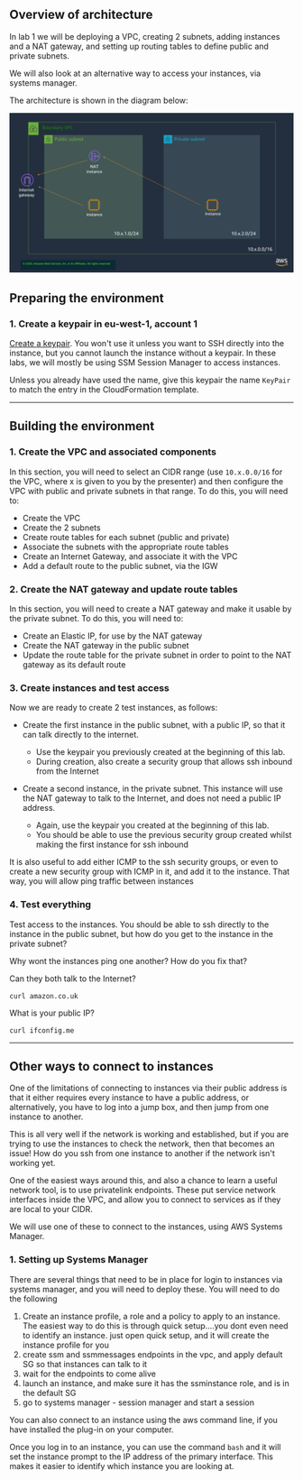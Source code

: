 ## Overview of architecture

In lab 1 we will be deploying a VPC, creating 2 subnets, adding instances and a NAT gateway, and setting up routing tables to define public and private subnets.

We will also look at an alternative way to access your instances, via systems manager.

The architecture is shown in the diagram below:

![Lab1 Architecture](img/lab1.png)

## Preparing the environment

### 1. Create a keypair in eu-west-1, account 1

[Create a keypair](https://docs.aws.amazon.com/AWSEC2/latest/UserGuide/ec2-key-pairs.html#having-ec2-create-your-key-pair). You won't use it unless you want to SSH directly into the instance, but you cannot launch the instance without a keypair. In these labs, we will mostly be using SSM Session Manager to access instances.

Unless you already have used the name, give this keypair the name `KeyPair` to match the entry in the CloudFormation template.

---

## Building the environment

### 1. Create the VPC and associated components

In this section, you will need to select an CIDR range (use `10.x.0.0/16` for the VPC, where x is given to you by the presenter) and then configure the VPC with public and private subnets in that range. To do this, you will need to:

- Create the VPC
- Create the 2 subnets
- Create route tables for each subnet (public and private)
- Associate the subnets with the appropriate route tables
- Create an Internet Gateway, and associate it with the VPC
- Add a default route to the public subnet, via the IGW

### 2. Create the NAT gateway and update route tables

In this section, you will need to create a NAT gateway and make it usable by the private subnet. To do this, you will need to:

- Create an Elastic IP, for use by the NAT gateway
- Create the NAT gateway in the public subnet
- Update the route table for the private subnet in order to point to the NAT gateway as its default route

### 3. Create instances and test access

Now we are ready to create 2 test instances, as follows:

- Create the first instance in the public subnet, with a public IP, so that it can talk directly to the internet. 
    - Use the keypair you previously created at the beginning of this lab.
    - During creation, also create a security group that allows ssh inbound from the Internet

- Create a second instance, in the private subnet. This instance will use the NAT gateway to talk to the Internet, and does not need a public IP address. 
    - Again, use the keypair you created at the beginning of this lab.
    - You should be able to use the previous security group created whilst making the first instance for ssh inbound

It is also useful to add either ICMP to the ssh security groups, or even to create a new security group with ICMP in it, and add it to the instance. That way, you will allow ping traffic between instances

### 4. Test everything

Test access to the instances. You should be able to ssh directly to the instance in the public subnet, but how do you get to the instance in the private subnet?

Why wont the instances ping one another? How do you fix that?

Can they both talk to the Internet?
```
curl amazon.co.uk
```

What is your public IP?
```
curl ifconfig.me
```

---

## Other ways to connect to instances

One of the limitations of connecting to instances via their public address is that it either requires every instance to have a public address, or alternatively, you have to log into a jump box, and then jump from one instance to another.

This is all very well if the network is working and established, but if you are trying to use the instances to check the network, then that becomes an issue! How do you ssh from one instance to another if the network isn't working yet.

One of the easiest ways around this, and also a chance to learn a useful network tool, is to use privatelink endpoints. These put service network interfaces inside the VPC, and allow you to connect to services as if they are local to your CIDR. 

We will use one of these to connect to the instances, using AWS Systems Manager.

### 1. Setting up Systems Manager

There are several things that need to be in place for login to instances via systems manager, and you will need to deploy these. You will need to do the following

1. Create an instance profile, a role and a policy to apply to an instance. The easiest way to do this is through quick setup....you dont even need to identify an instance. just open quick setup, and it will create the instance profile for you
2. create ssm and ssmmessages endpoints in the vpc, and apply default SG so that instances can talk to it
3. wait for the endpoints to come alive
4. launch an instance, and make sure it has the ssminstance role, and is in the default SG
5. go to systems manager - session manager and start a session

You can also connect to an instance using the aws command line, if you have installed the plug-in on your computer.

Once you log in to an instance, you can use the command `bash` and it will set the instance prompt to the IP address of the primary interface. This makes it easier to identify which instance you are looking at.

